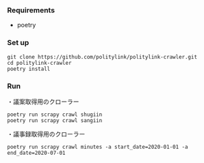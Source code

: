 ### Requirements
* poetry

### Set up
```
git clone https://github.com/politylink/politylink-crawler.git
cd politylink-crawler
poetry install
``` 

### Run

・議案取得用のクローラー
```shell script
poetry run scrapy crawl shugiin
poetry run scrapy crawl sangiin
```

・議事録取得用のクローラー
```shell script
poetry run scrapy crawl minutes -a start_date=2020-01-01 -a end_date=2020-07-01
```